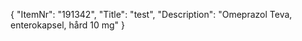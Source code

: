 {
  "ItemNr": "191342",
  "Title": "test",
  "Description": "Omeprazol Teva, enterokapsel, hård 10 mg"
}